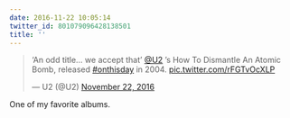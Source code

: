```yaml
---
date: 2016-11-22 10:05:14
twitter_id: 801079096428138501
title: ''
---
```


<blockquote class="twitter-tweet"><p lang="en" dir="ltr">‘An odd title… we accept that’ <a href="https://twitter.com/U2?ref_src=twsrc%5Etfw">@U2</a> ’s How To Dismantle An Atomic Bomb, released <a href="https://twitter.com/hashtag/onthisday?src=hash&amp;ref_src=twsrc%5Etfw">#onthisday</a> in 2004. <a href="https://t.co/rFGTvOcXLP">pic.twitter.com/rFGTvOcXLP</a></p>&mdash; U2 (@U2) <a href="https://twitter.com/U2/status/801024830543986688?ref_src=twsrc%5Etfw">November 22, 2016</a></blockquote>
<script async src="https://platform.twitter.com/widgets.js" charset="utf-8"></script>

One of my favorite albums.
